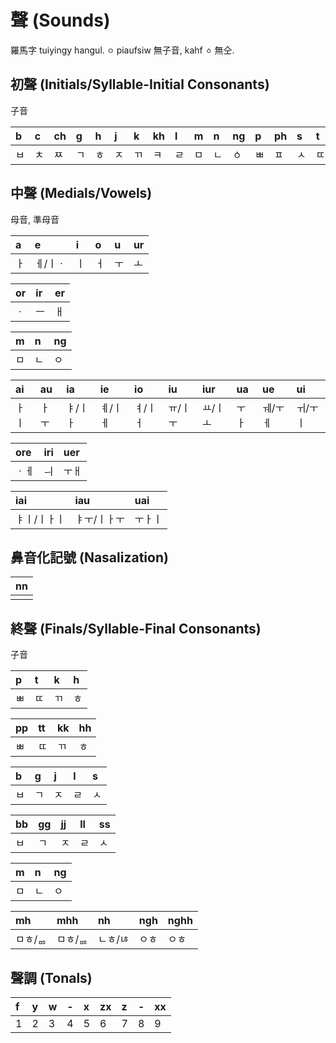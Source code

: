 # 聲 (Sounds)

羅馬字 tuiyingy hangul. `ㅇ` piaufsiw 無子音, kahf `ㆁ` 無仝.

## 初聲 (Initials/Syllable-Initial Consonants)

子音

| b | c | ch | g | h | j | k | kh | l | m | n | ng | p | ph | s | t | th |
| :--- | :--- | :--- | :--- | :--- | :--- | :--- | :--- | :--- | :--- | :--- | :--- | :--- | :--- | :--- | :--- | :--- |
| ㅂ | ㅊ | ㅉ | ㄱ | ㅎ | ㅈ | ㄲ | ㅋ | ㄹ | ㅁ | ㄴ | ㆁ | ㅃ | ㅍ | ㅅ | ㄸ | ㅌ |

## 中聲 (Medials/Vowels)

母音, 準母音

| a | e | i | o | u | ur |
| :--- | :--- | :--- | :--- | :--- | :--- |
| ㅏ | ㅔ/ㅣㆍ | ㅣ | ㅓ | ㅜ | ㅗ |

| or | ir | er |
| :--- | :--- | :--- |
| ㆍ | ㅡ | ㅐ |

| m | n | ng |
| :--- | :--- | :--- |
| ㅁ | ㄴ | ㅇ |

| ai | au | ia | ie | io | iu | iur | ua | ue | ui |
| :--- | :--- | :--- | :--- | :--- | :--- | :--- | :--- | :--- | :--- |
| ㅏㅣ | ㅏㅜ | ㅑ/ㅣㅏ | ㅖ/ㅣㅔ | ㅕ/ㅣㅓ | ㅠ/ㅣㅜ | ㅛ/ㅣㅗ | ㅜㅏ | ㅞ/ㅜㅔ | ㅟ/ㅜㅣ |

| ore | iri | uer |
| :--- | :--- | :--- |
| ㆍㅔ | ㅢ | ㅜㅐ |

| iai | iau | uai |
| :--- | :--- | :--- |
| ㅑㅣ/ㅣㅏㅣ | ㅑㅜ/ㅣㅏㅜ | ㅜㅏㅣ |

## 鼻音化記號 (Nasalization)

| nn |
| :--- |
||

## 終聲 (Finals/Syllable-Final Consonants)

子音

| p | t | k | h |
| :--- | :--- | :--- | :--- |
| ㅃ | ㄸ | ㄲ | ㅎ |

| pp | tt | kk | hh |
| :--- | :--- | :--- | :--- |
| ㅃ | ㄸ | ㄲ | ㅎ |

| b | g | j | l | s |
| :--- | :--- | :--- | :--- | :--- |
| ㅂ | ㄱ | ㅈ | ㄹ | ㅅ |

| bb | gg | jj | ll | ss |
| :--- | :--- | :--- | :--- | :--- |
| ㅂ | ㄱ | ㅈ | ㄹ | ㅅ |

| m | n | ng |
| :--- | :--- | :--- |
| ㅁ | ㄴ | ㅇ |

| mh | mhh | nh | ngh | nghh |
| :--- | :--- | :--- | :--- | :--- |
| ㅁㅎ/ᇡ | ㅁㅎ/ᇡ | ㄴㅎ/ㄶ | ㅇㅎ | ㅇㅎ |

## 聲調 (Tonals)

| f | y | w | - | x | zx | z | - | xx |
| :--- | :--- | :--- | :--- | :--- | :--- | :--- | :--- | :--- |
| 1 | 2 | 3 | 4 | 5 | 6 | 7 | 8 | 9 |
